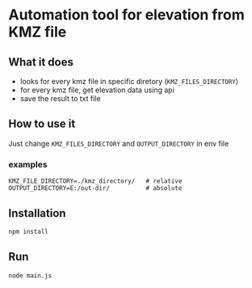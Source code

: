 # Automation tool for elevation from KMZ file

## What it does

- looks for every kmz file in specific diretory (`KMZ_FILES_DIRECTORY`)
- for every kmz file, get elevation data using api
- save the result to txt file

## How to use it

Just change `KMZ_FILES_DIRECTORY` and `OUTPUT_DIRECTORY` in env file

### examples

```env
KMZ_FILE_DIRECTORY=./kmz_directory/   # relative
OUTPUT_DIRECTORY=E:/out-dir/          # absolute
```

## Installation

```bash
npm install
```

## Run

```bash
node main.js
```
